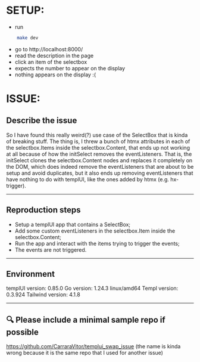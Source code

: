 # SETUP:
- run
```sh
    make dev
```
- go to http://localhost:8000/
- read the description in the page
- click an item of the selectbox
- expects the number to appear on the display
- nothing appears on the display :(

# ISSUE:
## Describe the issue

So I have found this really weird(?) use case of the SelectBox that is kinda of breaking stuff.
The thing is, I threw a bunch of htmx attributes in each of the selectbox.Items inside the selectbox.Content, that ends up not working at all because of how the initSelect removes the eventListeners.
That is, the initSelect clones the selectbox.Content nodes and replaces it completely on the DOM, which does indeed remove the eventListeners that are about to be setup and avoid duplicates, but it also ends up removing eventListeners that have nothing to do with templUI, like the ones added by htmx (e.g. hx-trigger). 

---

## Reproduction steps

- Setup a templUI app that contains a SelectBox;
- Add some custom eventListeners in the selectbox.Item inside the selectbox.Content;
- Run the app and interact with the items trying to trigger the events;
- The events are not triggered.

---

## Environment

templUI version: 0.85.0
Go version: 1.24.3 linux/amd64
Templ version: 0.3.924
Tailwind version: 4.1.8

---

## 🔍 Please include a minimal sample repo if possible

https://github.com/CarraraVitor/templui_swap_issue
(the name is kinda wrong because it is the same repo that I used for another issue)
